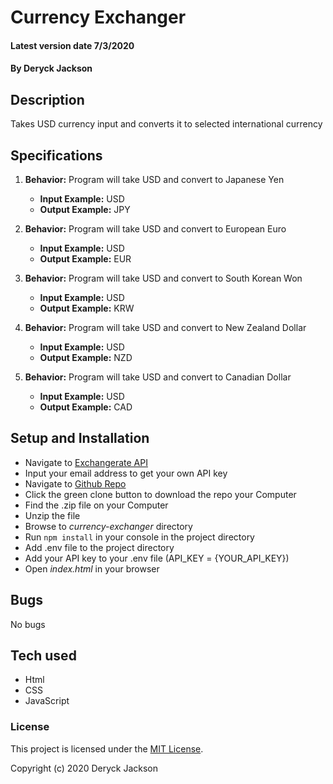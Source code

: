 # Currency Exchanger

#### Latest version date 7/3/2020

#### By Deryck Jackson

## Description

Takes USD currency input and converts it to selected international currency

## Specifications

1. **Behavior:** Program will take USD and convert to Japanese Yen
    * **Input Example:** USD
    * **Output Example:** JPY

2. **Behavior:** Program will take USD and convert to European Euro
    * **Input Example:** USD
    * **Output Example:** EUR

3. **Behavior:** Program will take USD and convert to South Korean Won
    * **Input Example:** USD
    * **Output Example:** KRW

4. **Behavior:** Program will take USD and convert to New Zealand Dollar
    * **Input Example:** USD
    * **Output Example:** NZD

5. **Behavior:** Program will take USD and convert to Canadian Dollar
    * **Input Example:** USD
    * **Output Example:** CAD



## Setup and Installation

* Navigate to [Exchangerate API](https://www.exchangerate-api.com/)
* Input your email address to get your own API key
* Navigate to [Github Repo](https://github.com/DeryckJackson/currency-exchanger)
* Click the green clone button to download the repo your Computer
* Find the .zip file on your Computer
* Unzip the file
* Browse to _currency-exchanger_ directory
* Run `npm install` in your console in the project directory
* Add .env file to the project directory
* Add your API key to your .env file (API_KEY = {YOUR_API_KEY})
* Open _index.html_ in your browser

## Bugs

No bugs

## Tech used

* Html
* CSS
* JavaScript

### License

This project is licensed under the [MIT License](https://opensource.org/licenses/MIT).

Copyright (c) 2020 Deryck Jackson
